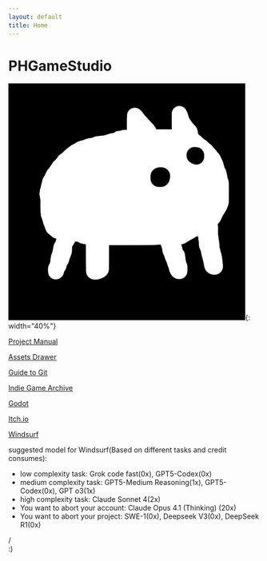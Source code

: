 ```yaml
---
layout: default
title: Home
---
```


# PHGameStudio

![](/images/baba-black-background.png){: width="40%"}

[Project Manual](/project-manual/)

[Assets Drawer](/assets-drawer/)

[Guide to Git](/resources/git-guide/)

[Indie Game Archive](/indie-archive/)

[Godot](https://godotengine.org/)

[Itch.io](https://phgamestudio.itch.io)

[Windsurf](https://www.windsurf.com/)

suggested model for Windsurf(Based on different tasks and credit consumes): 
- low complexity task: Grok code fast(0x), GPT5-Codex(0x)
- medium complexity task: GPT5-Medium Reasoning(1x), GPT5-Codex(0x), GPT o3(1x)
- high complexity task: Claude Sonnet 4(2x)
- You want to abort your account: Claude Opus 4.1 (Thinking) (20x)
- You want to abort your project: SWE-1(0x), Deepseek V3(0x), DeepSeek R1(0x)

/\
:)
